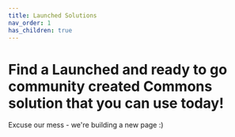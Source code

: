 ```yaml
---
title: Launched Solutions
nav_order: 1
has_children: true
---
```


# Find a Launched and ready to go community created Commons solution that you can use today!

Excuse our mess - we're building a new page :)
